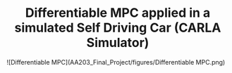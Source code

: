 <h1 align="center"> Differentiable MPC applied in a simulated Self Driving Car (CARLA Simulator) </h1>

![Differentiable MPC](AA203_Final_Project/figures/Differentiable MPC.png)
